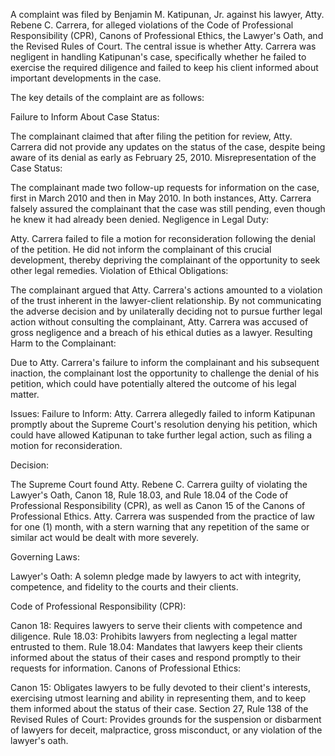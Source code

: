 


A complaint was filed by Benjamin M. Katipunan, Jr. against his lawyer, Atty. Rebene C. Carrera, for alleged violations of the Code of Professional Responsibility (CPR), Canons of Professional Ethics, the Lawyer's Oath, and the Revised Rules of Court. The central issue is whether Atty. Carrera was negligent in handling Katipunan's case, specifically whether he failed to exercise the required diligence and failed to keep his client informed about important developments in the case.

The key details of the complaint are as follows:

Failure to Inform About Case Status:

The complainant claimed that after filing the petition for review, Atty. Carrera did not provide any updates on the status of the case, despite being aware of its denial as early as February 25, 2010.
Misrepresentation of the Case Status:

The complainant made two follow-up requests for information on the case, first in March 2010 and then in May 2010. In both instances, Atty. Carrera falsely assured the complainant that the case was still pending, even though he knew it had already been denied.
Negligence in Legal Duty:

Atty. Carrera failed to file a motion for reconsideration following the denial of the petition. He did not inform the complainant of this crucial development, thereby depriving the complainant of the opportunity to seek other legal remedies.
Violation of Ethical Obligations:

The complainant argued that Atty. Carrera's actions amounted to a violation of the trust inherent in the lawyer-client relationship. By not communicating the adverse decision and by unilaterally deciding not to pursue further legal action without consulting the complainant, Atty. Carrera was accused of gross negligence and a breach of his ethical duties as a lawyer.
Resulting Harm to the Complainant:

Due to Atty. Carrera's failure to inform the complainant and his subsequent inaction, the complainant lost the opportunity to challenge the denial of his petition, which could have potentially altered the outcome of his legal matter.

Issues:
Failure to Inform: Atty. Carrera allegedly failed to inform Katipunan promptly about the Supreme Court's resolution denying his petition, which could have allowed Katipunan to take further legal action, such as filing a motion for reconsideration.

Decision:

The Supreme Court found Atty. Rebene C. Carrera guilty of violating the Lawyer's Oath, Canon 18, Rule 18.03, and Rule 18.04 of the Code of Professional Responsibility (CPR), as well as Canon 15 of the Canons of Professional Ethics. Atty. Carrera was suspended from the practice of law for one (1) month, with a stern warning that any repetition of the same or similar act would be dealt with more severely.

Governing Laws:

Lawyer's Oath: A solemn pledge made by lawyers to act with integrity, competence, and fidelity to the courts and their clients.

Code of Professional Responsibility (CPR):

Canon 18: Requires lawyers to serve their clients with competence and diligence.
Rule 18.03: Prohibits lawyers from neglecting a legal matter entrusted to them.
Rule 18.04: Mandates that lawyers keep their clients informed about the status of their cases and respond promptly to their requests for information.
Canons of Professional Ethics:

Canon 15: Obligates lawyers to be fully devoted to their client's interests, exercising utmost learning and ability in representing them, and to keep them informed about the status of their case.
Section 27, Rule 138 of the Revised Rules of Court: Provides grounds for the suspension or disbarment of lawyers for deceit, malpractice, gross misconduct, or any violation of the lawyer's oath.
